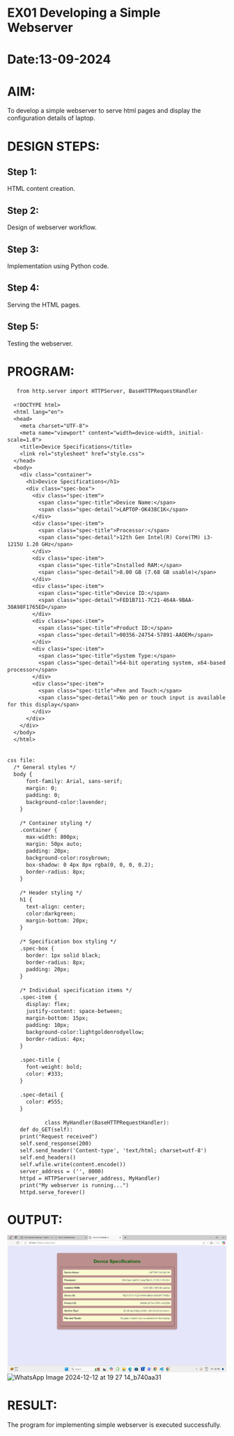 # EX01 Developing a Simple Webserver

# Date:13-09-2024
# AIM:
To develop a simple webserver to serve html pages and display the configuration details of laptop.

# DESIGN STEPS:
## Step 1:
HTML content creation.

## Step 2:
Design of webserver workflow.

## Step 3:
Implementation using Python code.

## Step 4:
Serving the HTML pages.

## Step 5:
Testing the webserver.

# PROGRAM:

       from http.server import HTTPServer, BaseHTTPRequestHandler
    
      <!DOCTYPE html>
      <html lang="en">
      <head>
        <meta charset="UTF-8">
        <meta name="viewport" content="width=device-width, initial-scale=1.0">
        <title>Device Specifications</title>
        <link rel="stylesheet" href="style.css">
      </head>
      <body>
        <div class="container">
          <h1>Device Specifications</h1>
          <div class="spec-box">
            <div class="spec-item">
              <span class="spec-title">Device Name:</span>
              <span class="spec-detail">LAPTOP-OK438C1K</span>
            </div>
            <div class="spec-item">
              <span class="spec-title">Processor:</span>
              <span class="spec-detail">12th Gen Intel(R) Core(TM) i3-1215U 1.20 GHz</span>
            </div>
            <div class="spec-item">
              <span class="spec-title">Installed RAM:</span>
              <span class="spec-detail">8.00 GB (7.68 GB usable)</span>
            </div>
            <div class="spec-item">
              <span class="spec-title">Device ID:</span>
              <span class="spec-detail">FED1B711-7C21-464A-9BAA-30A98F1765ED</span>
            </div>
            <div class="spec-item">
              <span class="spec-title">Product ID:</span>
              <span class="spec-detail">00356-24754-57891-AAOEM</span>
            </div>
            <div class="spec-item">
              <span class="spec-title">System Type:</span>
              <span class="spec-detail">64-bit operating system, x64-based processor</span>
            </div>
            <div class="spec-item">
              <span class="spec-title">Pen and Touch:</span>
              <span class="spec-detail">No pen or touch input is available for this display</span>
            </div>
          </div>
        </div>
      </body>
      </html>
    
    
    css file:
      /* General styles */
      body {
          font-family: Arial, sans-serif;
          margin: 0;
          padding: 0;
          background-color:lavender;
        }
        
        /* Container styling */
        .container {
          max-width: 800px;
          margin: 50px auto;
          padding: 20px;
          background-color:rosybrown;
          box-shadow: 0 4px 8px rgba(0, 0, 0, 0.2);
          border-radius: 8px;
        }
        
        /* Header styling */
        h1 {
          text-align: center;
          color:darkgreen;
          margin-bottom: 20px;
        }
        
        /* Specification box styling */
        .spec-box {
          border: 1px solid black;
          border-radius: 8px;
          padding: 20px;
        }
        
        /* Individual specification items */
        .spec-item {
          display: flex;
          justify-content: space-between;
          margin-bottom: 15px;
          padding: 10px;
          background-color:lightgoldenrodyellow;
          border-radius: 4px;
        }
        
        .spec-title {
          font-weight: bold;
          color: #333;
        }
        
        .spec-detail {
          color: #555;
        }

                class MyHandler(BaseHTTPRequestHandler):
        def do_GET(self):
        print("Request received")
        self.send_response(200)
        self.send_header('Content-type', 'text/html; charset=utf-8')
        self.end_headers()
        self.wfile.write(content.encode())
        server_address = ('', 8000)
        httpd = HTTPServer(server_address, MyHandler)
        print("My webserver is running...")
        httpd.serve_forever()
      
  
# OUTPUT:
![alt text](<Screenshot 2024-11-25 140407.png>)
![WhatsApp Image 2024-12-12 at 19 27 14_b740aa31](https://github.com/user-attachments/assets/349fe9af-db0c-408f-8380-e6bce67383be)


# RESULT:
The program for implementing simple webserver is executed successfully.
